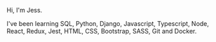 Hi, I'm Jess.

I've been learning SQL, Python, Django, Javascript, Typescript, Node, React, Redux, Jest, HTML, CSS, Bootstrap, SASS, Git and Docker.
